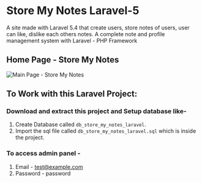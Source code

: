 # Store My Notes Laravel-5
A site made with Laravel 5.4 that create users, store notes of users, user can like, dislike each others notes. A complete note and profile management system with Laravel - PHP Framework

## Home Page - Store My Notes
![Main Page - Store My Notes][main-image]

## To Work with this Laravel Project:
### Download and extract this project and Setup database like- 
1. Create Database called `db_store_my_notes_laravel`.
2. Import the sql file called `db_store_my_notes_laravel.sql` which is inside the project.

### To access admin panel -
1. Email - test@example.com
2. Password - password


[main-image]: https://image.ibb.co/hYN1hb/Main_Page.jpg "Store My Notes - Main Page Screenshot"
[user-login-page]: https://image.ibb.co/iAAwhb/Login_Page.jpg
[user-registration-page]: https://image.ibb.co/guRQaw/Registration_Page.jpg
[manage-notes-page]: https://image.ibb.co/eqDhNb/Manage_Notes_Page.jpg
[single-note-page]: https://image.ibb.co/ch7WFw/Single_Note_Page.jpg
[create-note-page]: https://image.ibb.co/jKqJvw/Create_Note_Page.jpg
[comments-page]: https://image.ibb.co/nOF7oG/Commenting_Like_Dystem.jpg
[admin-login-page]: https://image.ibb.co/gPg2Nb/Admin_Login_Page.jpg
[admin-categories-page]: https://image.ibb.co/kPeBFw/Admin_Manage_Categories.jpg
[admin-users-page]: https://image.ibb.co/bAQkaw/Admin_Manage_Users_Page.jpg
[single-user-page]: https://image.ibb.co/j3ihNb/User_Page_Laravel.jpg
[admin-users-page]: https://image.ibb.co/bAQkaw/Admin_Manage_Users_Page.jpg
[admin-users-page]: https://image.ibb.co/bAQkaw/Admin_Manage_Users_Page.jpg
[admin-settings-page]: https://image.ibb.co/kAmrFw/Admin_Settings_Page.jpg


